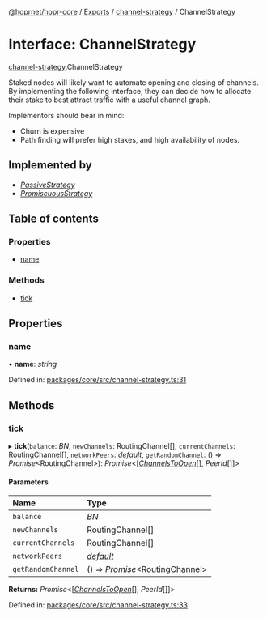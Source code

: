 [@hoprnet/hopr-core](../README.md) / [Exports](../modules.md) / [channel-strategy](../modules/channel_strategy.md) / ChannelStrategy

# Interface: ChannelStrategy

[channel-strategy](../modules/channel_strategy.md).ChannelStrategy

Staked nodes will likely want to automate opening and closing of channels. By
implementing the following interface, they can decide how to allocate their
stake to best attract traffic with a useful channel graph.

Implementors should bear in mind:
- Churn is expensive
- Path finding will prefer high stakes, and high availability of nodes.

## Implemented by

- [*PassiveStrategy*](../classes/channel_strategy.passivestrategy.md)
- [*PromiscuousStrategy*](../classes/channel_strategy.promiscuousstrategy.md)

## Table of contents

### Properties

- [name](channel_strategy.channelstrategy.md#name)

### Methods

- [tick](channel_strategy.channelstrategy.md#tick)

## Properties

### name

• **name**: *string*

Defined in: [packages/core/src/channel-strategy.ts:31](https://github.com/hoprnet/hoprnet/blob/448a47a/packages/core/src/channel-strategy.ts#L31)

## Methods

### tick

▸ **tick**(`balance`: *BN*, `newChannels`: RoutingChannel[], `currentChannels`: RoutingChannel[], `networkPeers`: [*default*](../classes/network_network_peers.default.md), `getRandomChannel`: () => *Promise*<RoutingChannel\>): *Promise*<[[*ChannelsToOpen*](../modules/channel_strategy.md#channelstoopen)[], *PeerId*[]]\>

#### Parameters

| Name | Type |
| :------ | :------ |
| `balance` | *BN* |
| `newChannels` | RoutingChannel[] |
| `currentChannels` | RoutingChannel[] |
| `networkPeers` | [*default*](../classes/network_network_peers.default.md) |
| `getRandomChannel` | () => *Promise*<RoutingChannel\> |

**Returns:** *Promise*<[[*ChannelsToOpen*](../modules/channel_strategy.md#channelstoopen)[], *PeerId*[]]\>

Defined in: [packages/core/src/channel-strategy.ts:33](https://github.com/hoprnet/hoprnet/blob/448a47a/packages/core/src/channel-strategy.ts#L33)
